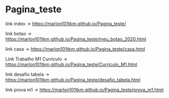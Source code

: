 # Pagina_teste

link index  -> https://marlon101tkm.github.io/Pagina_teste/

link botao -> https://marlon101tkm.github.io/Pagina_teste/meu_botao_2020.html

link casa -> https://marlon101tkm.github.io/Pagina_teste/casa.html

Link Trabalho M1 Curriculo -> https://marlon101tkm.github.io/Pagina_teste/Curriculo_M1.html

link desafio tabela -> https://marlon101tkm.github.io/Pagina_teste/desafio_tabela.html

link prova m1 -> https://marlon101tkm.github.io/Pagina_teste/prova_m1.html

